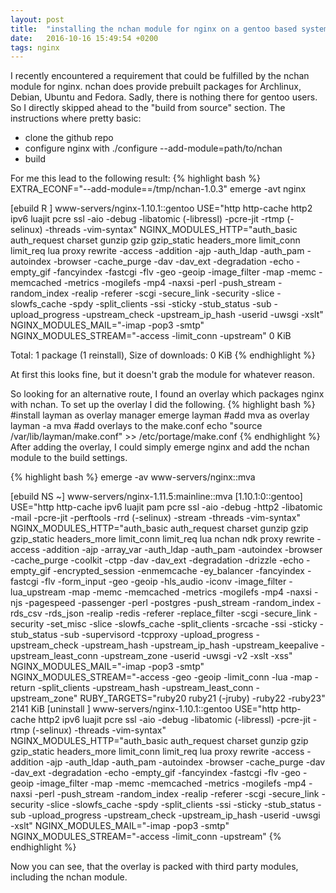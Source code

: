 ```yaml
---
layout: post
title:  "installing the nchan module for nginx on a gentoo based system"
date:   2016-10-16 15:49:54 +0200
tags: nginx
---
```

I recently encountered a requirement that could be fulfilled by the nchan module for nginx.
nchan does provide prebuilt packages for Archlinux, Debian, Ubuntu and Fedora. Sadly, there is nothing there for gentoo users. So I directly skipped ahead to the "build from source" section.
The instructions where pretty basic:

* clone the github repo
* configure nginx with ./configure --add-module=path/to/nchan
* build

For me this lead to the following result:
{% highlight bash %}
EXTRA_ECONF="--add-module==/tmp/nchan-1.0.3" emerge -avt nginx

[ebuild   R    ] www-servers/nginx-1.10.1::gentoo  USE="http http-cache http2 ipv6 luajit pcre ssl -aio -debug -libatomic (-libressl) -pcre-jit -rtmp (-selinux) -threads -vim-syntax" NGINX_MODULES_HTTP="auth_basic auth_request charset gunzip gzip gzip_static headers_more limit_conn limit_req lua proxy rewrite -access -addition -ajp -auth_ldap -auth_pam -autoindex -browser -cache_purge -dav -dav_ext -degradation -echo -empty_gif -fancyindex -fastcgi -flv -geo -geoip -image_filter -map -memc -memcached -metrics -mogilefs -mp4 -naxsi -perl -push_stream -random_index -realip -referer -scgi -secure_link -security -slice -slowfs_cache -spdy -split_clients -ssi -sticky -stub_status -sub -upload_progress -upstream_check -upstream_ip_hash -userid -uwsgi -xslt" NGINX_MODULES_MAIL="-imap -pop3 -smtp" NGINX_MODULES_STREAM="-access -limit_conn -upstream" 0 KiB

Total: 1 package (1 reinstall), Size of downloads: 0 KiB
{% endhighlight %}

At first this looks fine, but it doesn't grab the module for whatever reason.

So looking for an alternative route, I found an overlay which packages nginx with nchan.
To set up the overlay I did the following.
{% highlight bash %}
#install layman as overlay manager
emerge layman
#add mva as overlay
layman -a mva
#add overlays to the make.conf
echo "source /var/lib/layman/make.conf" >> /etc/portage/make.conf
{% endhighlight %}
After adding the overlay, I could simply emerge nginx and add the nchan module to the build settings.

{% highlight bash %}
emerge -av www-servers/nginx::mva

[ebuild  NS   ~] www-servers/nginx-1.11.5:mainline::mva [1.10.1:0::gentoo] USE="http http-cache ipv6 luajit pam pcre ssl -aio -debug -http2 -libatomic -mail -pcre-jit -perftools -rrd (-selinux) -stream -threads -vim-syntax" NGINX_MODULES_HTTP="auth_basic auth_request charset gunzip gzip gzip_static headers_more limit_conn limit_req lua nchan ndk proxy rewrite -access -addition -ajp -array_var -auth_ldap -auth_pam -autoindex -browser -cache_purge -coolkit -ctpp -dav -dav_ext -degradation -drizzle -echo -empty_gif -encrypted_session -enmemcache -ey_balancer -fancyindex -fastcgi -flv -form_input -geo -geoip -hls_audio -iconv -image_filter -lua_upstream -map -memc -memcached -metrics -mogilefs -mp4 -naxsi -njs -pagespeed -passenger -perl -postgres -push_stream -random_index -rds_csv -rds_json -realip -redis -referer -replace_filter -scgi -secure_link -security -set_misc -slice -slowfs_cache -split_clients -srcache -ssi -sticky -stub_status -sub -supervisord -tcpproxy -upload_progress -upstream_check -upstream_hash -upstream_ip_hash -upstream_keepalive -upstream_least_conn -upstream_zone -userid -uwsgi -v2 -xslt -xss" NGINX_MODULES_MAIL="-imap -pop3 -smtp" NGINX_MODULES_STREAM="-access -geo -geoip -limit_conn -lua -map -return -split_clients -upstream_hash -upstream_least_conn -upstream_zone" RUBY_TARGETS="ruby20 ruby21 (-jruby) -ruby22 -ruby23" 2141 KiB
[uninstall     ] www-servers/nginx-1.10.1::gentoo  USE="http http-cache http2 ipv6 luajit pcre ssl -aio -debug -libatomic (-libressl) -pcre-jit -rtmp (-selinux) -threads -vim-syntax" NGINX_MODULES_HTTP="auth_basic auth_request charset gunzip gzip gzip_static headers_more limit_conn limit_req lua proxy rewrite -access -addition -ajp -auth_ldap -auth_pam -autoindex -browser -cache_purge -dav -dav_ext -degradation -echo -empty_gif -fancyindex -fastcgi -flv -geo -geoip -image_filter -map -memc -memcached -metrics -mogilefs -mp4 -naxsi -perl -push_stream -random_index -realip -referer -scgi -secure_link -security -slice -slowfs_cache -spdy -split_clients -ssi -sticky -stub_status -sub -upload_progress -upstream_check -upstream_ip_hash -userid -uwsgi -xslt" NGINX_MODULES_MAIL="-imap -pop3 -smtp" NGINX_MODULES_STREAM="-access -limit_conn -upstream"
{% endhighlight %}

Now you can see, that the overlay is packed with third party modules, including the nchan module.
